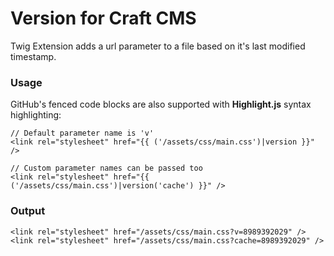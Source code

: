 # **Version** for Craft CMS
Twig Extension adds a url parameter to a file based on it's last modified timestamp.

### Usage

GitHub's fenced code blocks are also supported with **Highlight.js** syntax highlighting:

```
// Default parameter name is 'v'
<link rel="stylesheet" href="{{ ('/assets/css/main.css')|version }}" />

// Custom parameter names can be passed too
<link rel="stylesheet" href="{{ ('/assets/css/main.css')|version('cache') }}" />
```

### Output
```
<link rel="stylesheet" href="/assets/css/main.css?v=8989392029" />
<link rel="stylesheet" href="/assets/css/main.css?cache=8989392029" />
```

